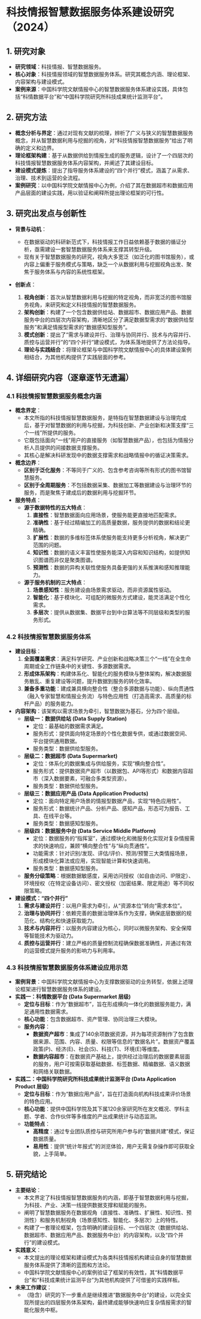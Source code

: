  # 科技情报智慧数据服务体系建设研究（2024）

## 1. 研究对象

-   **研究领域**：科技情报、智慧数据服务。
-   **核心对象**：科技情报领域的智慧数据服务体系。研究其概念内涵、理论框架、内容架构与建设模式。
-   **案例来源**：中国科学院文献情报中心的智慧数据服务体系建设实践，具体包括“科情数据平台”和“中国科学院研究所科技成果统计监测平台”。

## 2. 研究方法

-   **概念分析与界定**：通过对现有文献的梳理，辨析了广义与狭义的智慧数据服务概念，并从智慧数据利用与挖掘的视角，对“科技情报智慧数据服务”给出了明确的定义和边界。
-   **理论框架构建**：基于从数据供给到情报生成的服务逻辑，设计了一个四层次的科技情报智慧数据服务体系内容架构，并阐述了其建设目标。
-   **建设模式提炼**：提出了指导服务体系建设的“四个并行”模式，涵盖了从需求、治理、技术到运营的全流程。
-   **案例研究**：以中国科学院文献情报中心为例，介绍了其在数据超市和数据应用产品层面的建设实践，用以验证和阐释所提出理论框架的可行性。

## 3. 研究出发点与创新性

-   **背景与动机**：
    -   在数据驱动的科研新范式下，科技情报工作日益依赖基于数据的循证分析，亟需建设一套智慧数据服务体系来支撑其转型升级。
    -   现有关于智慧数据服务的研究，视角大多宽泛（如泛化的图书馆服务），或内容上偏重于服务模式与策略，缺乏一个从数据利用与挖掘视角出发、聚焦于服务体系与内容的系统性框架。

-   **创新点**：
    1.  **视角创新**：首次从智慧数据利用与挖掘的特定视角，而非宽泛的图书馆服务视角，来研究和定义科技情报的智慧数据服务。
    2.  **架构创新**：构建了一个包含数据供给站、数据超市、数据应用产品、数据服务中台的四层次内容架构，清晰地区分了满足数据型需求的“数据供给型服务”和满足情报型需求的“数据感知型服务”。
    3.  **模式创新**：提出了“需求与建设并行、治理与协同并行、技术与内容并行、质控与运营并行”的“四个并行”建设模式，为体系落地提供了方法论指导。
    4.  **理论与实践结合**：将理论框架与中国科学院文献情报中心的具体建设案例相结合，为其他机构提供了实践层面的参考。

## 4. 详细研究内容（逐章逐节无遗漏）

### 4.1 科技情报智慧数据服务概念内涵

-   **概念界定**：
    -   本文所指的科技情报智慧数据服务，是特指在智慧数据建设与治理完成后，基于对智慧数据的利用与挖掘，为科技创新、产业创新和决策支撑“三个一线”所提供的服务。
    -   它既包括面向“一线”用户的直接服务（如智慧数据产品），也包括为情报分析人员提供的间接数据支撑服务。
    -   其核心是解决科研发现中的数据支撑需求和战略情报中的循证决策需求。
-   **概念边界**：
    -   **区别于泛化服务**：不等同于广义的、包含参考咨询等所有形式的图书馆智慧服务。
    -   **区别于全周期服务**：不包括数据采集、数据加工等数据建设与治理环节的服务，而是聚焦于建成后的数据利用与挖掘环节。
-   **服务特点**：
    -   **源于数据特性的五大特点**：
        1.  **直接性**：智慧数据面向应用场景，使服务能更直接地匹配需求。
        2.  **准确性**：基于经过精编加工的高质量数据，服务提供的数据和结论更精确。
        3.  **扩展性**：数据的多维标签体系使服务能支持更多分析视角，解决更广范围的问题。
        4.  **知识性**：数据的语义丰富性使服务能深入内容和知识结构，如提供知识图谱而非仅是聚类图谱。
        5.  **预测性**：数据的异构关联性使服务具备更强的关系推演和感知推理能力。
    -   **源于服务机制的三大特点**：
        1.  **场景感知性**：服务建设由场景需求驱动，而非资源属性驱动。
        2.  **智能化**：基于模块化、可组配的微服务方式建设，能灵活满足个性化需求。
        3.  **多层次**：提供从数据集、数据平台到中台算法等不同层级和类型的服务形式。

### 4.2 科技情报智慧数据服务体系

-   **建设目标**：
    1.  **全面覆盖需求**：满足科学研究、产业创新和战略决策三个“一线”在全生命周期或全工作链条中的关键性、多源数据需求。
    2.  **形成体系架构**：构建体系化、智能化的服务模块与整体架构，解决数据服务散乱、重复建设等问题，提升数据到服务的转化效率。
    3.  **兼备多重功能**：建成兼具横向整合性（整合多源数据与功能）、纵向贯通性（融入专家智慧和情报业务流）与特色应用性（打造高需求、高质量的标杆产品）的服务能力。
-   **内容架构**：该架构以需求场景为牵引，智慧数据为基石，分为四个层级。
    -   **层级一：数据供给站 (Data Supply Station)**
        -   定位：最基础的数据需求满足。
        -   服务形式：提供面向特定场景的个性化数据专供，或通过数据空间、平台提供通用数据。
        -   服务类型：数据供给型服务。
    -   **层级二：数据超市 (Data Supermarket)**
        -   定位：体系化的数据集成与供给服务，实现“横向整合性”。
        -   服务形式：提供数据资产超市（以数据包、API等形式）和数据内容超市（深入数据要素，可融合多类型资源）。
        -   服务类型：数据供给型服务。
    -   **层级三：数据应用产品 (Data Application Products)**
        -   定位：面向特定用户场景的情报型数据产品，实现“特色应用性”。
        -   服务形式：数据统计产品、分析产品、感知产品，形态可为报告、工具、在线平台等。
        -   服务类型：数据感知型服务。
    -   **层级四：数据服务中台 (Data Service Middle Platform)**
        -   定位：数据服务的“指挥室”，通过模块化和微服务化实现对复杂情报需求的快速响应，兼顾“横向整合性”与“纵向贯通性”。
        -   功能需求：针对识别/发现、评估/评价、预测/预警三大类情报场景，形成模块化算法或应用，实现智能计算和快速调用。
        -   服务类型：数据感知型服务。
    -   **服务分级策略**：根据数据敏感度，采用访问授权（如自由访问、IP限定）、环境授权（在特定设备访问）、密文授权（加密结果、限定用途）等不同权限策略。
-   **建设模式：“四个并行”**
    1.  **需求与建设并行**：以用户需求为牵引，从“资源本位”转向“需求本位”。
    2.  **治理与协同并行**：依赖完善的数据治理体系作为支撑，确保底层数据的规范化、结构化和快速获取能力。
    3.  **技术与内容并行**：以服务内容建设为核心，同时以微服务架构、安全保障等智能技术为驱动力。
    4.  **质控与运营并行**：建立严格的质量控制流程确保数据准确性，并通过有效的运营模式提升服务的影响力与利用率。

### 4.3 科技情报智慧数据服务体系建设应用示范

-   **案例背景**：中国科学院文献情报中心为支撑数据驱动的业务转型，依据上述理论框架进行智慧数据服务体系的建设。
-   **实践一：科情数据平台 (Data Supermarket 层级)**
    -   **定位与目标**：作为“数据超市”，旨在形成横向一体化的数据服务能力，满足通用性数据需求。
    -   **核心功能**：包含数据超市、资产管理、协同治理三大模块。
    -   **服务内容**：
        -   **数据资产超市**：集成了140余项数据资源，并为每项资源制作了包含数据来源、范围、内容、质量、权限等信息的“数据名片”。数据资产覆盖政策(P)、经济(E)、社会(S)、科技(T)、环境(E)等维度。
        -   **数据内容超市**：在数据资产基础上，提供经过治理后的数据要素层面的服务，用户可按需获取基础数据、标签数据、精编数据、语义数据和网络关联数据。
-   **实践二：中国科学院研究所科技成果统计监测平台 (Data Application Product 层级)**
    -   **定位与目标**：作为“数据应用产品”，旨在打造面向机构科技成果评价场景的特色应用。
    -   **核心功能**：提供中国科学院及其下属120余家研究所在发文概况、学科主题、学者、合作伙伴等多维度的产出成果统计与动态监测。
    -   **功能特点**：
        -   **高精度**：通过专业团队质控与研究所用户参与的“数据共建”模式，保证数据质量。
        -   **易用性**：提供“统计年报式”的浏览体验，用户无需复杂操作即可获取全貌，上手简单。

## 5. 研究结论

-   **主要结论**：
    -   本文界定了科技情报智慧数据服务的内涵，即基于智慧数据利用与挖掘，为科技、产业、决策一线提供数据支撑和赋能的服务。
    -   阐明了智慧数据服务在数据视角（直接性、准确性、扩展性、知识性、预测性）和服务机制视角（场景感知性、智能化、多层次）上的特性。
    -   构建了一套理论框架，包含明确的建设目标、一个四层次（数据供给站、数据超市、数据应用产品、数据服务中台）的内容架构，以及“四个并行”的建设模式。
-   **实践意义**：
    -   本文提出的理论框架和建设模式为各类科技情报机构建设自身的智慧数据服务体系提供了清晰的蓝图和方法论。
    -   中国科学院文献情报中心的案例验证了框架的有效性，其“科情数据平台”和“科技成果统计监测平台”为其他机构提供了可借鉴的实践样板。
-   **未来工作建议**：
    -   （隐含）研究的下一步重点是继续推进“数据服务中台”的建设，以完全实现所提出的四层服务体系架构，最终建成能够快速响应复杂情报需求的智能化服务中枢。